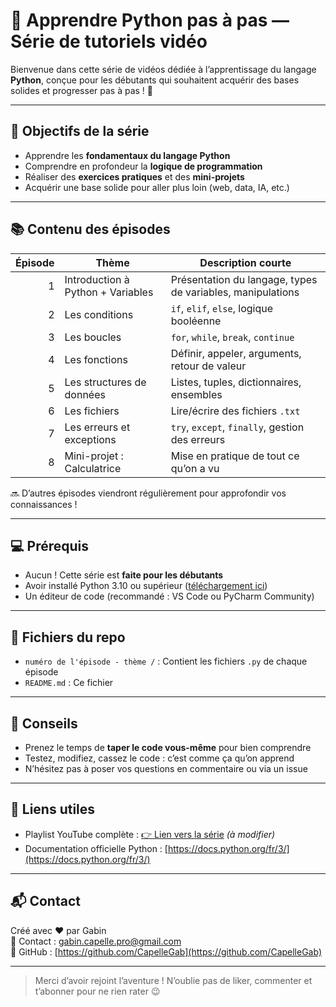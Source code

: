# 🐍 Apprendre Python pas à pas — Série de tutoriels vidéo

Bienvenue dans cette série de vidéos dédiée à l’apprentissage du langage **Python**, conçue pour les débutants qui souhaitent acquérir des bases solides et progresser pas à pas ! 🚀

---

## 🎯 Objectifs de la série

- Apprendre les **fondamentaux du langage Python**
- Comprendre en profondeur la **logique de programmation**
- Réaliser des **exercices pratiques** et des **mini-projets**
- Acquérir une base solide pour aller plus loin (web, data, IA, etc.)

---

## 📚 Contenu des épisodes

| Épisode | Thème                                | Description courte                                      |
|--------:|--------------------------------------|----------------------------------------------------------|
| 1       | Introduction à Python + Variables    | Présentation du langage, types de variables, manipulations |
| 2       | Les conditions                       | `if`, `elif`, `else`, logique booléenne                 |
| 3       | Les boucles                          | `for`, `while`, `break`, `continue`                     |
| 4       | Les fonctions                        | Définir, appeler, arguments, retour de valeur           |
| 5       | Les structures de données            | Listes, tuples, dictionnaires, ensembles                |
| 6       | Les fichiers                         | Lire/écrire des fichiers `.txt`                         |
| 7       | Les erreurs et exceptions            | `try`, `except`, `finally`, gestion des erreurs         |
| 8       | Mini-projet : Calculatrice           | Mise en pratique de tout ce qu’on a vu                  |

🔜 D’autres épisodes viendront régulièrement pour approfondir vos connaissances !

---

## 💻 Prérequis

- Aucun ! Cette série est **faite pour les débutants**
- Avoir installé Python 3.10 ou supérieur ([téléchargement ici](https://www.python.org/downloads/))
- Un éditeur de code (recommandé : VS Code ou PyCharm Community)

---

## 📁 Fichiers du repo

- `numéro de l'épisode - thème /` : Contient les fichiers `.py` de chaque épisode
- `README.md` : Ce fichier

---

## 🧠 Conseils

- Prenez le temps de **taper le code vous-même** pour bien comprendre
- Testez, modifiez, cassez le code : c’est comme ça qu’on apprend
- N’hésitez pas à poser vos questions en commentaire ou via un issue

---

## 🔗 Liens utiles

- Playlist YouTube complète : [👉 Lien vers la série](https://www.youtube.com/playlist?list=PLQTy6H0nkDIYBWaZROHULKRiUqF_1hXbY) *(à modifier)*
- Documentation officielle Python : [https://docs.python.org/fr/3/](https://docs.python.org/fr/3/)

---

## 📬 Contact

Créé avec ❤️ par Gabin  
📧 Contact : gabin.capelle.pro@gmail.com  
🐙 GitHub : [https://github.com/CapelleGab](https://github.com/CapelleGab)

---

> Merci d’avoir rejoint l’aventure ! N’oublie pas de liker, commenter et t’abonner pour ne rien rater 😉
